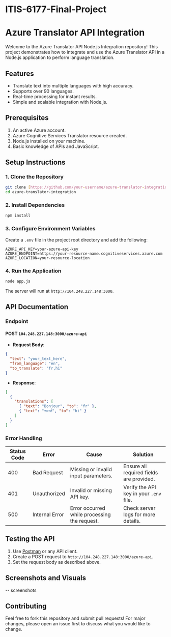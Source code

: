 # ITIS-6177-Final-Project

# Azure Translator API Integration

Welcome to the Azure Translator API Node.js Integration repository! This project demonstrates how to integrate and use the Azure Translator API in a Node.js application to perform language translation.

## Features

- Translate text into multiple languages with high accuracy.
- Supports over 90 languages.
- Real-time processing for instant results.
- Simple and scalable integration with Node.js.

## Prerequisites

1. An active Azure account.
2. Azure Cognitive Services Translator resource created.
3. Node.js installed on your machine.
4. Basic knowledge of APIs and JavaScript.

## Setup Instructions

### 1. Clone the Repository

```bash
git clone [https://github.com/your-username/azure-translator-integration.git](https://github.com/shrutis-uncc/ITIS-6177-Final-Project.git)
cd azure-translator-integration
```

### 2. Install Dependencies

```bash
npm install
```

### 3. Configure Environment Variables

Create a `.env` file in the project root directory and add the following:

```
AZURE_API_KEY=your-azure-api-key
AZURE_ENDPOINT=https://your-resource-name.cognitiveservices.azure.com
AZURE_LOCATION=your-resource-location
```

### 4. Run the Application

```bash
node app.js
```

The server will run at `http://104.248.227.148:3000`.

## API Documentation

### Endpoint

#### POST `104.248.227.148:3000/azure-api`

- **Request Body**:

```json
{
  "text": "your_text_here",
  "from_language": "en",
  "to_translate": "fr,hi"
}
```

- **Response**:

```json
[
  {
    "translations": [
      { "text": "Bonjour", "to": "fr" },
      { "text": "नमस्ते", "to": "hi" }
    ]
  }
]
```

### Error Handling

| Status Code | Error          | Cause                                       | Solution                                     |
|-------------|----------------|---------------------------------------------|---------------------------------------------|
| 400         | Bad Request    | Missing or invalid input parameters.       | Ensure all required fields are provided.    |
| 401         | Unauthorized   | Invalid or missing API key.                | Verify the API key in your `.env` file.     |
| 500         | Internal Error | Error occurred while processing the request.| Check server logs for more details.         |

## Testing the API

1. Use [Postman](https://www.postman.com/) or any API client.
2. Create a POST request to `http://104.248.227.148:3000/azure-api`.
3. Set the request body as described above.

## Screenshots and Visuals

-- screenshots

## Contributing

Feel free to fork this repository and submit pull requests! For major changes, please open an issue first to discuss what you would like to change.
